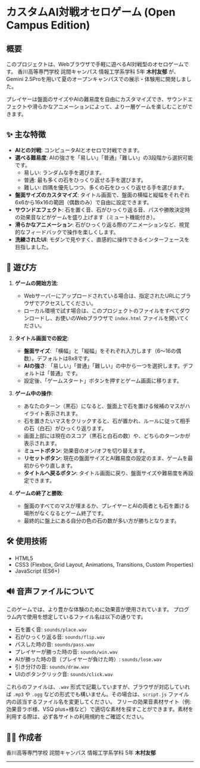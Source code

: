 # カスタムAI対戦オセロゲーム (Open Campus Edition)

## 概要

このプロジェクトは、Webブラウザで手軽に遊べるAI対戦型のオセロゲームです。
香川高等専門学校 詫間キャンパス 情報工学系学科 5年 **木村友郁** が、Gemini 2.5Proを用いて夏のオープンキャンパスでの展示・体験用に開発しました。

プレイヤーは盤面のサイズやAIの難易度を自由にカスタマイズでき、サウンドエフェクトや滑らかなアニメーションによって、より一層ゲームを楽しむことができます。

## ✨ 主な特徴

* **AIとの対戦**: コンピュータAIとオセロで対戦できます。
* **選べる難易度**: AIの強さを「易しい」「普通」「難しい」の3段階から選択可能です。
    * 易しい: ランダムな手を選びます。
    * 普通: 最も多くの石をひっくり返せる手を選びます。
    * 難しい: 四隅を優先しつつ、多くの石をひっくり返せる手を選びます。
* **盤面サイズのカスタマイズ**: タイトル画面で、盤面の横幅と縦幅をそれぞれ6x6から16x16の範囲（偶数のみ）で自由に設定できます。
* **サウンドエフェクト**: 石を置く音、石がひっくり返る音、パスや勝敗決定時の効果音などがゲームを盛り上げます（ミュート機能付き）。
* **滑らかなアニメーション**: 石がひっくり返る際のアニメーションなど、視覚的なフィードバックで操作を楽しくします。
* **洗練されたUI**: モダンで見やすく、直感的に操作できるインターフェースを目指しました。

## 🚀 遊び方

1.  **ゲームの開始方法**:
    * Webサーバーにアップロードされている場合は、指定されたURLにブラウザでアクセスしてください。
    * ローカル環境で試す場合は、このプロジェクトのファイルをすべてダウンロードし、お使いのWebブラウザで `index.html` ファイルを開いてください。

2.  **タイトル画面での設定**:
    * **盤面サイズ**: 「横幅」と「縦幅」をそれぞれ入力します（6～16の偶数）。デフォルトは8x8です。
    * **AIの強さ**: 「易しい」「普通」「難しい」の中から一つを選択します。デフォルトは「普通」です。
    * 設定後、「ゲームスタート」ボタンを押すとゲーム画面に移ります。

3.  **ゲーム中の操作**:
    * あなたのターン（黒石）になると、盤面上で石を置ける候補のマスがハイライト表示されます。
    * 石を置きたいマスをクリックすると、石が置かれ、ルールに従って相手の石（白石）がひっくり返ります。
    * 画面上部には現在のスコア（黒石と白石の数）や、どちらのターンかが表示されます。
    * **ミュートボタン**: 効果音のオン/オフを切り替えます。
    * **リセットボタン**: 現在の盤面サイズとAI難易度の設定のまま、ゲームを最初からやり直します。
    * **タイトルへ戻るボタン**: タイトル画面に戻り、盤面サイズや難易度を再設定できます。

4.  **ゲームの終了と勝敗**:
    * 盤面のすべてのマスが埋まるか、プレイヤーとAIの両者とも石を置ける場所がなくなるとゲーム終了です。
    * 最終的に盤上にある自分の色の石の数が多い方が勝ちとなります。

## 🛠️ 使用技術

* HTML5
* CSS3 (Flexbox, Grid Layout, Animations, Transitions, Custom Properties)
* JavaScript (ES6+)

## 🔊 音声ファイルについて 

このゲームでは、より豊かな体験のために効果音が使用されています。
プログラム内で使用を想定しているファイル名は以下の通りです。

* 石を置く音: `sounds/place.wav`
* 石がひっくり返る音: `sounds/flip.wav`
* パスした時の音: `sounds/pass.wav`
* プレイヤーが勝った時の音: `sounds/win.wav`
* AIが勝った時の音（プレイヤーが負けた時）: `sounds/lose.wav`
* 引き分けの音: `sounds/draw.wav`
* UIのボタンクリック音: `sounds/click.wav`

これらのファイルは、`.wav` 形式で記載していますが、ブラウザが対応していれば `.mp3` や `.ogg` などの形式でも構いません。その場合は、`script.js` ファイル内の該当するファイル名を変更してください。
フリーの効果音素材サイト（例: 効果音ラボ様、VSQ plus+様など）で適切な素材を探すことができます。素材を利用する際は、必ず各サイトの利用規約をご確認ください。


## 🧑‍💻 作成者

香川高等専門学校 詫間キャンパス 情報工学系学科 5年 **木村友郁**

---

